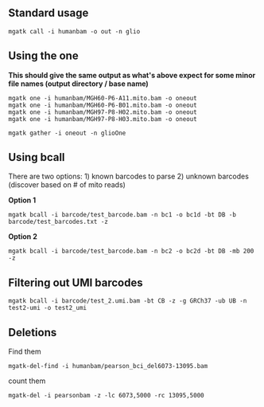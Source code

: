 
## Standard usage
```
mgatk call -i humanbam -o out -n glio
```

## Using the one
**This should give the same output as what's above
expect for some minor file names (output directory / base name)**

```
mgatk one -i humanbam/MGH60-P6-A11.mito.bam -o oneout
mgatk one -i humanbam/MGH60-P6-B01.mito.bam -o oneout
mgatk one -i humanbam/MGH97-P8-H02.mito.bam -o oneout
mgatk one -i humanbam/MGH97-P8-H03.mito.bam -o oneout

mgatk gather -i oneout -n glioOne
```

## Using bcall

There are two options: 1) known barcodes to parse 2) unknown barcodes (discover based on # of mito reads)

**Option 1**
```
mgatk bcall -i barcode/test_barcode.bam -n bc1 -o bc1d -bt DB -b barcode/test_barcodes.txt -z
```

**Option 2**
```
mgatk bcall -i barcode/test_barcode.bam -n bc2 -o bc2d -bt DB -mb 200 -z
```

## Filtering out UMI barcodes

```
mgatk bcall -i barcode/test_2.umi.bam -bt CB -z -g GRCh37 -ub UB -n test2-umi -o test2_umi
```

## Deletions

Find them
```
mgatk-del-find -i humanbam/pearson_bci_del6073-13095.bam
```

count them
```
mgatk-del -i pearsonbam -z -lc 6073,5000 -rc 13095,5000
```
